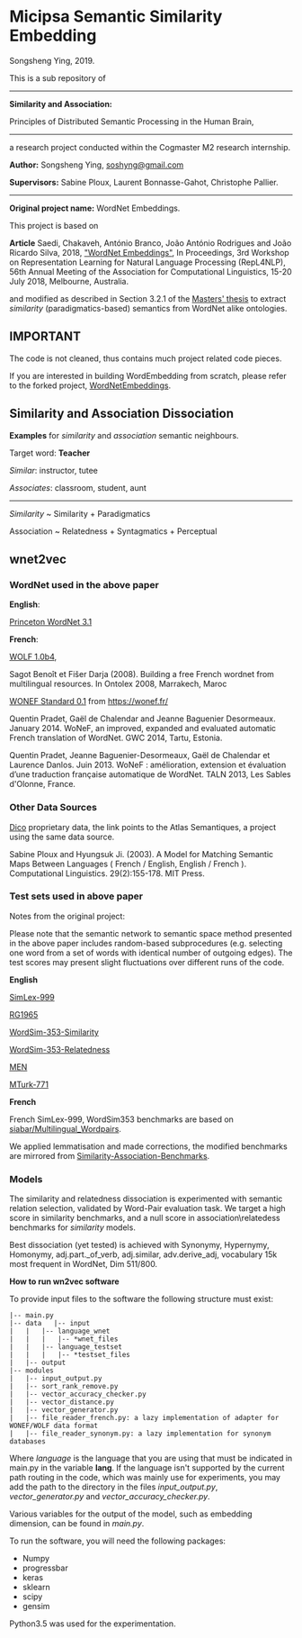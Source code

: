 # Micipsa Semantic Similarity Embedding

Songsheng Ying, 2019.

This is a sub repository of 
***
**Similarity and Association:**

Principles of Distributed Semantic Processing in the Human Brain, 
***
a research project conducted within the Cogmaster M2 research internship.


**Author:** 
Songsheng Ying, soshyng@gmail.com

**Supervisors:** 
Sabine Ploux, Laurent Bonnasse-Gahot, Christophe Pallier.
***
**Original project name:** WordNet Embeddings.

This project is based on 

**Article**
Saedi, Chakaveh, António Branco, João António Rodrigues and João Ricardo Silva, 2018, ["WordNet Embeddings"](http://www.di.fc.ul.pt/~ahb/pubs/2018SaediBrancoRodriguesEtAL.pdf), In Proceedings, 3rd Workshop on Representation Learning for Natural Language Processing (RepL4NLP), 56th Annual Meeting of the Association for Computational Linguistics, 15-20 July 2018, Melbourne, Australia.

and modified as described in Section 3.2.1 of the [Masters' thesis](https://github.com/nicolasying/Micipsa-Thesis) to extract *similarity* (paradigmatics-based) semantics from WordNet alike ontologies.

## IMPORTANT
The code is not cleaned, thus contains much project related code pieces.

If you are interested in building WordEmbedding from scratch, please refer to the forked project, [WordNetEmbeddings](https://github.com/nlx-group/WordNetEmbeddings).

## Similarity and Association Dissociation

**Examples** for *similarity* and *association* semantic neighbours.

Target word: **Teacher**

*Similar*: instructor, tutee

*Associates*: classroom, student, aunt
___
*Similarity* ~ Similarity + Paradigmatics

Association ~ Relatedness + Syntagmatics + Perceptual

## wnet2vec


### WordNet used in the above paper

**English**: 

[Princeton WordNet 3.1](http://wordnetcode.princeton.edu/wn3.1.dict.tar.gz)

**French**:

[WOLF 1.0b4](https://gforge.inria.fr/frs/download.php/file/33496/wolf-1.0b4.xml.bz2), 

Sagot Benoît et Fišer Darja (2008). Building a free French wordnet from multilingual resources. In Ontolex 2008, Marrakech, Maroc

[WONEF Standard 0.1](https://wonef.fr/data/wonef-fscore-0.1.xml.bz2) from  https://wonef.fr/ 

Quentin Pradet, Gaël de Chalendar and Jeanne Baguenier Desormeaux. January 2014. WoNeF, an improved, expanded and evaluated automatic French translation of WordNet. GWC 2014, Tartu, Estonia. 

Quentin Pradet, Jeanne Baguenier-Desormeaux, Gaël de Chalendar et Laurence Danlos. Juin 2013. WoNeF : amélioration, extension et évaluation d’une traduction française automatique de WordNet. TALN 2013, Les Sables d'Olonne, France.

### Other Data Sources 

[Dico](http://www.atlas-semantiques.eu/index.html?l=FR) proprietary data, the link points to the Atlas Semantiques, a project using the same data source.

Sabine Ploux and Hyungsuk Ji. (2003). A Model for Matching Semantic Maps Between Languages ( French / English, English / French ). Computational Linguistics. 29(2):155-178.  MIT Press.

###  Test sets used in above paper

Notes from the original project:

Please note that the semantic network to semantic space method presented in the above paper includes random-based subprocedures (e.g. selecting one word from a set of words with identical number of outgoing edges). The test scores may present slight fluctuations over different runs of the code.

**English**

[SimLex-999](https://www.cl.cam.ac.uk/~fh295/simlex.html)

[RG1965](http://delivery.acm.org/10.1145/370000/365657/p627-rubenstein.pdf?ip=194.117.40.49&id=365657&acc=ACTIVE%20SERVICE&key=2E5699D25B4FE09E%2E454625C777251F56%2E4D4702B0C3E38B35%2E4D4702B0C3E38B35&__acm__=1527501385_f2095c911da3627e99b9a6c8a9769558)

[WordSim-353-Similarity](http://alfonseca.org/eng/research/wordsim353.html)

[WordSim-353-Relatedness](http://alfonseca.org/eng/research/wordsim353.html)

[MEN](http://clic.cimec.unitn.it/~elia.bruni/MEN.html)

[MTurk-771](http://www2.mta.ac.il/~gideon/datasets/)

**French**

French SimLex-999, WordSim353 benchmarks are based on [siabar/Multilingual_Wordpairs](https://github.com/siabar/Multilingual_Wordpairs).

We applied lemmatisation and made corrections, the modified benchmarks are mirrored from [Similarity-Association-Benchmarks](https://github.com/nicolasying/Similarity-Association-Benchmarks).

### Models

The similarity and relatedness dissociation is experimented with semantic relation selection, validated by Word-Pair evaluation task. We target a high score in similarity benchmarks, and a null score in association\relatedess benchmarks for *similarity* models.

Best dissociation (yet tested) is achieved with Synonymy, Hypernymy, Homonymy, adj.part._of_verb, adj.similar, adv.derive_adj, vocabulary 15k most frequent in WordNet, Dim 511/800.



**How to run wn2vec software**

To provide input files to the software the following structure must exist:

```
|-- main.py
|-- data   |-- input
|   |   |-- language_wnet
|   |   |   |-- *wnet_files
|   |   |-- language_testset
|   |   |   |-- *testset_files
|   |-- output
|-- modules
|   |-- input_output.py
|   |-- sort_rank_remove.py
|   |-- vector_accuracy_checker.py
|   |-- vector_distance.py
|   |-- vector_generator.py
|   |-- file_reader_french.py: a lazy implementation of adapter for WONEF/WOLF data format
|   |-- file_reader_synonym.py: a lazy implementation for synonym databases
```

Where *language* is the language that you are using that must be indicated in main.py in the variable **lang**.
If the language isn't supported by the current path routing in the code, which was mainly use for experiments, you may add the path to the directory in the files *input_output.py*, *vector_generator.py* and *vector_accuracy_checker.py*.

Various variables for the output of the model, such as embedding dimension, can be found in *main.py*. 

To run the software, you will need the following packages:

* Numpy
* progressbar
* keras
* sklearn
* scipy
* gensim

Python3.5 was used for the experimentation.
